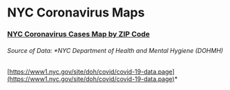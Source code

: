 # NYC Coronavirus Maps

### [NYC Coronavirus Cases Map by ZIP Code](https://htmlpreview.github.io/?https://github.com/ken011001/nyc_coronavirus_data/blob/master/NYC_Coronavirus_Cases_ZIP.html)


###### Source of Data: *NYC Department of Health and Mental Hygiene (DOHMH)
[https://www1.nyc.gov/site/doh/covid/covid-19-data.page](https://www1.nyc.gov/site/doh/covid/covid-19-data.page)*
